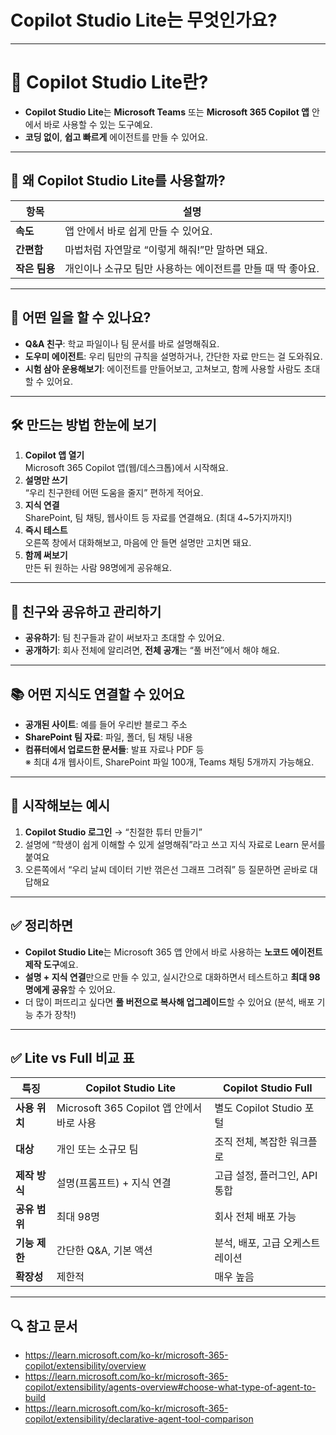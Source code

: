 # Copilot Studio Lite는 무엇인가요?

----

# 🎯 Copilot Studio Lite란?

- **Copilot Studio Lite**는 **Microsoft Teams** 또는 **Microsoft 365 Copilot 앱**  안에서 바로 사용할 수 있는 도구예요.
- **코딩 없이**, **쉽고 빠르게** 에이전트를 만들 수 있어요.

---

## 🌟 왜 Copilot Studio Lite를 사용할까?

| 항목 | 설명 |
|---|---|
| **속도** | 앱 안에서 바로 쉽게 만들 수 있어요. |
| **간편함** | 마법처럼 자연말로 “이렇게 해줘!”만 말하면 돼요. |
| **작은 팀용** | 개인이나 소규모 팀만 사용하는 에이전트를 만들 때 딱 좋아요. |

---

## 🧩 어떤 일을 할 수 있나요?

- **Q&A 친구**: 학교 파일이나 팀 문서를 바로 설명해줘요.
- **도우미 에이전트**: 우리 팀만의 규칙을 설명하거나, 간단한 자료 만드는 걸 도와줘요.
- **시험 삼아 운용해보기**: 에이전트를 만들어보고, 고쳐보고, 함께 사용할 사람도 초대할 수 있어요.

---

## 🛠 만드는 방법 한눈에 보기

1. **Copilot 앱 열기**  
   Microsoft 365 Copilot 앱(웹/데스크톱)에서 시작해요.
2. **설명만 쓰기**  
   “우리 친구한테 어떤 도움을 줄지” 편하게 적어요.
3. **지식 연결**  
   SharePoint, 팀 채팅, 웹사이트 등 자료를 연결해요. (최대 4~5가지까지!)
4. **즉시 테스트**  
   오른쪽 창에서 대화해보고, 마음에 안 들면 설명만 고치면 돼요.
5. **함께 써보기**  
   만든 뒤 원하는 사람 98명에게 공유해요.

---

## 🤝 친구와 공유하고 관리하기

- **공유하기**: 팀 친구들과 같이 써보자고 초대할 수 있어요.
- **공개하기**: 회사 전체에 알리려면, **전체 공개**는 “풀 버전”에서 해야 해요.

---

## 📚 어떤 지식도 연결할 수 있어요

- **공개된 사이트**: 예를 들어 우리반 블로그 주소
- **SharePoint 팀 자료**: 파일, 폴더, 팀 채팅 내용
- **컴퓨터에서 업로드한 문서들**: 발표 자료나 PDF 등  
※ 최대 4개 웹사이트, SharePoint 파일 100개, Teams 채팅 5개까지 가능해요.

---

## 🚀 시작해보는 예시

1. **Copilot Studio 로그인** → “친절한 튜터 만들기”
2. 설명에 “학생이 쉽게 이해할 수 있게 설명해줘”라고 쓰고 지식 자료로 Learn 문서를 붙여요
3. 오른쪽에서 “우리 날씨 데이터 기반 꺾은선 그래프 그려줘” 등 질문하면 곧바로 대답해요

---

## ✅ 정리하면

- **Copilot Studio Lite**는 Microsoft 365 앱 안에서 바로 사용하는 **노코드 에이전트 제작 도구**예요.
- **설명 + 지식 연결**만으로 만들 수 있고, 실시간으로 대화하면서 테스트하고 **최대 98명에게 공유**할 수 있어요.
- 더 많이 퍼뜨리고 싶다면 **풀 버전으로 복사해 업그레이드**할 수 있어요 (분석, 배포 기능 추가 장착!)

---

## ✅ Lite vs Full 비교 표

| 특징 | **Copilot Studio Lite** | **Copilot Studio Full** |
|---|---|---|
| **사용 위치** | Microsoft 365 Copilot 앱 안에서 바로 사용 | 별도 Copilot Studio 포털 |
| **대상** | 개인 또는 소규모 팀 | 조직 전체, 복잡한 워크플로 |
| **제작 방식** | 설명(프롬프트) + 지식 연결 | 고급 설정, 플러그인, API 통합 |
| **공유 범위** | 최대 98명 | 회사 전체 배포 가능 |
| **기능 제한** | 간단한 Q&A, 기본 액션 | 분석, 배포, 고급 오케스트레이션 |
| **확장성** | 제한적 | 매우 높음 |

---


## 🔍 참고 문서
- https://learn.microsoft.com/ko-kr/microsoft-365-copilot/extensibility/overview
- https://learn.microsoft.com/ko-kr/microsoft-365-copilot/extensibility/agents-overview#choose-what-type-of-agent-to-build
- https://learn.microsoft.com/ko-kr/microsoft-365-copilot/extensibility/declarative-agent-tool-comparison
